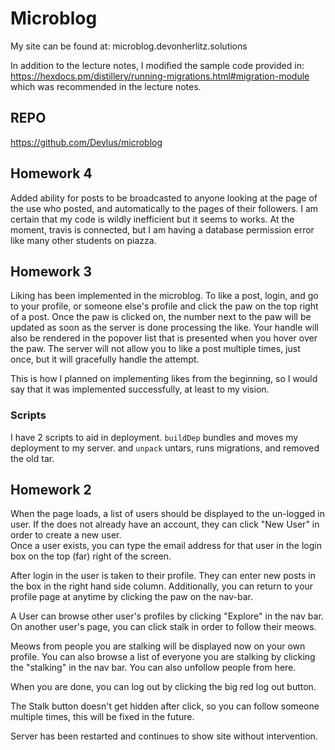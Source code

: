 # Microblog

My site can be found at: microblog.devonherlitz.solutions

In addition to the lecture notes, I modified the sample code provided in:
https://hexdocs.pm/distillery/running-migrations.html#migration-module
which was recommended in the lecture notes.

## REPO
https://github.com/Devlus/microblog

## Homework 4
Added ability for posts to be broadcasted to anyone looking at the page of the use who posted, and automatically to the pages of their followers.
I am certain that my code is wildly inefficient but it seems to works. At the moment, travis is connected, but I am having a database permission error like many other students on piazza.

## Homework 3
Liking has been implemented in the microblog. To like a post, login, and go to your profile, or someone else's profile and click the paw on the top right of a post. Once the paw is clicked on, the number next to the paw will be updated as soon as the server is done processing the like. Your handle will also be rendered in the popover list that is presented when you hover over the paw. The server will not allow you to like a post multiple times, just once, but it will gracefully handle the attempt.

This is how I planned on implementing likes from the beginning, so I would say that it was implemented successfully, at least to my vision.

### Scripts
I have 2 scripts to aid in deployment. `buildDep` bundles and moves my deployment to my server. and `unpack` untars, runs migrations, and removed the old tar.


## Homework 2
When the page loads, a list of users should be displayed to the un-logged in user.
If the does not already have an account, they can click "New User" in order to create a new user.\
Once a user exists, you can type the email address for that user in the login box on the top (far) right of the screen.

After login in the user is taken to their profile. They can enter new posts in the box in the right hand side column. Additionally, you can return to your profile page at anytime by clicking the paw on the nav-bar.

A User can browse other user's profiles by clicking "Explore" in the nav bar. On another user's page, you can click stalk in order to follow their meows.

Meows from people you are stalking will be displayed now on your own profile.
You can also browse a list of everyone you are stalking by clicking the "stalking" in the nav bar. You can also unfollow people from here.


When you are done, you can log out by clicking the big red log out button.


The Stalk button doesn't get hidden after click, so you can follow someone multiple times, this will be fixed in the future.

Server has been restarted and continues to show site without intervention.



